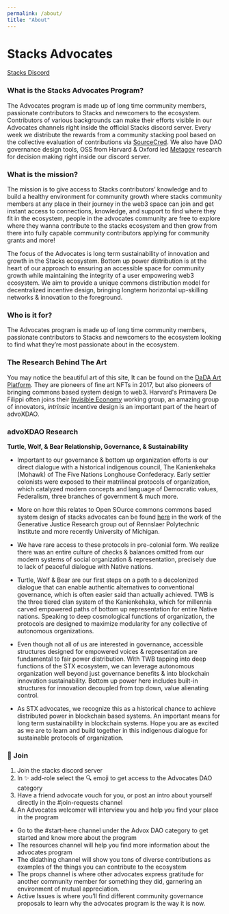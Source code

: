 ```yaml
---
permalink: /about/
title: "About"
---
```


# Stacks Advocates
[Stacks Discord](https://discord.com/invite/zrvWsQC)

### What is the Stacks Advocates Program?

The Advocates program is made up of long time community members, passionate contributors to Stacks and newcomers to the ecosystem. Contributors of various backgrounds can make their efforts visible in our Advocates channels right inside the official Stacks discord server. Every week we distribute the rewards from a community stacking pool based on the collective evaluation of contributions via [SourceCred](https://sourcecred.io/docs). We also have DAO governance design tools, OSS from Harvard & Oxford led [Metagov](https://metagov.org/) research for decision making right inside our discord server.

### What is the mission?

The mission is to give access to Stacks contributors’ knowledge and to build a healthy environment for community growth where stacks community members at any place in their journey in the web3 space can join and get instant access to connections, knowledge, and support to find where they fit in the ecosystem, people in the advocates community are free to explore where they wanna contribute to the stacks ecosystem and then grow from there into fully capable community contributors applying for community grants and more!

The focus of the Advocates is long term sustainability of innovation and growth in the Stacks ecosystem. Bottom up power distribution is at the heart of our approach to ensuring an accessible space for community growth while maintaining the integrity of a user empowering web3 ecosystem. We aim to provide a unique commons distribution model for decentralized incentive design, bringing longterm horizontal up-skilling networks & innovation to the foreground.

### Who is it for?

The Advocates program is made up of long time community members, passionate contributors to Stacks and newcomers to the ecosystem looking to find what they’re most passionate about in the ecosystem.

### The Research Behind The Art

You may notice the beautiful art of this site, It can be found on the [DaDA Art Platform](https://dada.nyc/). They are pioneers of fine art NFTs in 2017, but also pioneers of bringing commons based system design to web3. Harvard's Primavera De Filippi often joins their [Invisible Economy](https://powerdada.medium.com/the-invisible-economy-db46897d4f07#:~:text=The%20Invisible%20Economy%20organizes%20economic,contributions%20with%20a%20basic%20income.) working group, an amazing group of innovators, *intrinsic* incentive design is an important part of the heart of advoӾDAO. 

### advoӾDAO Research

**Turtle, Wolf, & Bear Relationship, Governance, & Sustainability**

- Important to our governance & bottom up organization efforts is our direct dialogue with a historical indigenous council, The Kanienkehaka (Mohawk) of The Five Nations Longhouse Confederacy. Early settler colonists were exposed to their matrilineal protocols of organization, which catalyzed modern concepts and language of Democratic values, Federalism, three branches of government & much more.
  
- More on how this relates to Open SOurce commons commons based system design of stacks advocates can be found [here](https://generativejustice.org/publications/) in the work of the Generative Justice Research group out of Rennslaer Polytechnic Institute and more recently University of Michigan. 

- We have rare access to these protocols in pre-colonial form. We realize there was an entire culture of checks & balances omitted from our modern systems of social organization & representation, precisely due to lack of peaceful dialogue with Native nations.

- Turtle, Wolf & Bear are our first steps on a path to a decolonized dialogue that can enable authentic alternatives to conventional governance, which is often easier said than actually achieved. TWB is the three tiered clan system of the Kanienkehaka, which for millennia carved empowered paths of bottom up representation for entire Native nations. Speaking to deep cosmological functions of organization, the protocols are designed to maximize modularity for any collective of autonomous organizations.

- Even though not all of us are interested in governance, accessible structures designed for empowered voices & representation are fundamental to fair power distribution. With TWB tapping into deep functions of the STX ecosystem, we can leverage autonomous organization well beyond just governance benefits & into blockchain innovation sustainability. Bottom up power here includes built-in structures for innovation decoupled from top down, value alienating control.

- As STX advocates, we recognize this as a historical chance to achieve distributed power in blockchain based systems. An important means for long term sustainability in blockchain systems. Hope you are as excited as we are to learn and build together in this indigenous dialogue for sustainable protocols of organization.







###  🤝 Join
1. Join the stacks discord server 
2. In ✨ add-role select the 🔍 emoji to get access to the Advocates DAO category
3. Have a friend advocate vouch for you, or post an intro about yourself directly in the #join-requests channel
4. An Advocates welcomer will interview you and help you find your place in the program
- Go to the #start-here channel under the Advox DAO category to get started and know more about the program
- The resources channel will help you find more information about the advocates program
- The didathing channel will show you tons of diverse contributions as examples of the things you can contribute to the ecosystem
- The props channel is where other advocates express gratitude for another community member for something they did, garnering an environment of mutual appreciation.
- Active Issues is where you’ll find different community governance proposals to learn why the advocates program is the way it is now.

